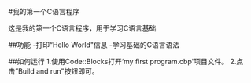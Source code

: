 #我的第一个C语言程序

这是我的第一个C语言程序，用于学习C语言基础

##功能
-打印“Hello World"信息
-学习基础的C语言语法

##如何运行
1.使用Code::Blocks打开‘my first program.cbp'项目文件。
2.点击”Build and run"按钮即可。
